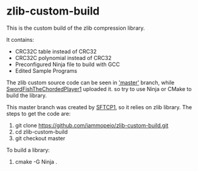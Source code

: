# zlib-custom-build

This is the custom build of the zlib compression library.

It contains:
- CRC32C table instead of CRC32
- CRC32C polynomial instead of CRC32
- Preconfigured Ninja file to build with GCC
- Edited Sample Programs

The zlib custom source code can be seen in ['master'](https://github.com/iammopeio/zlib-custom-build/tree/master) branch, while [SwordFishTheChordedPlayer1](https://github.com/SFTCP1) uploaded it. so try to use Ninja or CMake to build the library.

This master branch was created by [SFTCP1](https://github.com/SFTCP1), so it relies on zlib library. The steps to get the code are:
1. git clone https://github.com/iammopeio/zlib-custom-build.git
2. cd zlib-custom-build
3. git checkout master

To build a library:
1. cmake -G Ninja .
